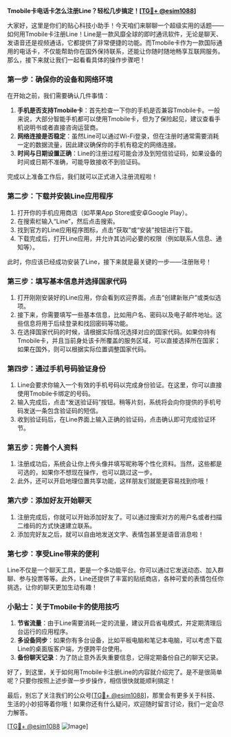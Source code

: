 **Tmobile卡电话卡怎么注册Line？轻松几步搞定！[[TG💪+ @esim1088](https://t.me/s/esim1088)]**

大家好，这里是你们的贴心科技小助手！今天咱们来聊聊一个超级实用的话题——如何用Tmobile卡注册Line！Line是一款风靡全球的即时通讯软件，无论是聊天、发语音还是视频通话，它都提供了非常便捷的功能。而Tmobile卡作为一款国际通用的电话卡，不仅能帮助你在国外保持联系，还能让你随时随地畅享互联网服务。那么，接下来就让我们一起看看具体的操作步骤吧！

### **第一步：确保你的设备和网络环境**
在开始之前，我们需要确认几件事情：
1. **手机是否支持Tmobile卡**：首先检查一下你的手机是否兼容Tmobile卡。一般来说，大部分智能手机都可以使用Tmobile卡，但为了保险起见，建议查看手机说明书或者直接咨询运营商。
2. **网络连接是否稳定**：虽然Line可以通过Wi-Fi登录，但在注册时通常需要消耗一定的数据流量，因此建议确保你的手机有稳定的网络连接。
3. **时间与日期设置正确**：Line的注册过程可能会涉及到短信验证码，如果设备的时间或日期不准确，可能导致接收不到验证码。

完成以上准备工作后，我们就可以正式进入注册流程啦！

### **第二步：下载并安装Line应用程序**
1. 打开你的手机应用商店（如苹果App Store或安卓Google Play）。
2. 在搜索栏输入“Line”，然后点击搜索。
3. 找到官方的Line应用程序图标，点击“获取”或“安装”按钮进行下载。
4. 下载完成后，打开Line应用，并允许其访问必要的权限（例如联系人信息、通知等）。

此时，你应该已经成功安装了Line，接下来就是最关键的一步——注册账号！

### **第三步：填写基本信息并选择国家代码**
1. 打开刚刚安装好的Line应用，你会看到欢迎界面。点击“创建新账户”或类似选项。
2. 接下来，你需要填写一些基本信息，比如用户名、密码以及电子邮件地址。这些信息将用于后续登录和找回密码等功能。
3. 在选择国家代码的时候，请根据实际情况选择对应的国家代码。如果你持有Tmobile卡，并且当前身处该卡所覆盖的服务区域，可以直接选择所在国家；如果在国外，则可以根据实际位置调整国家代码。

### **第四步：通过手机号码验证身份**
1. Line会要求你输入一个有效的手机号码以完成身份验证。在这里，你可以直接使用Tmobile卡绑定的号码。
2. 输入完成后，点击“发送验证码”按钮。稍等片刻，系统将会向你提供的手机号码发送一条包含验证码的短信。
3. 收到验证码后，在Line界面上输入正确的验证码，点击确认即可完成验证环节。

### **第五步：完善个人资料**
1. 注册成功后，系统会让你上传头像并填写昵称等个性化资料。当然，这些都是可选的，如果你不想现在操作，也可以跳过这一步。
2. 此外，还可以开启地理位置共享功能，这样朋友们就能更容易找到你哦！

### **第六步：添加好友开始聊天**
1. 注册完成后，你就可以开始添加好友了。可以通过搜索对方的用户名或者扫描二维码的方式快速建立联系。
2. 添加完好友之后，就可以自由地发送文字、表情包甚至是语音消息啦！

### **第七步：享受Line带来的便利**
Line不仅是一个聊天工具，更是一个多功能平台。你可以通过它发送动态、加入群聊、参与投票等等。此外，Line还提供了丰富的贴纸商店，各种可爱的表情包任你挑选，让你的聊天更加生动有趣！

### **小贴士：关于Tmobile卡的使用技巧**
1. **节省流量**：由于Line需要消耗一定的流量，建议开启省电模式，并定期清理后台运行的应用程序。
2. **多设备同步**：如果你有多台设备，比如平板电脑和笔记本电脑，可以考虑下载Line的桌面版客户端，方便跨平台使用。
3. **备份聊天记录**：为了防止意外丢失重要信息，记得定期备份自己的聊天记录。

好了，到这里，关于如何用Tmobile卡注册Line的内容就介绍完了。是不是很简单呢？只要你按照上述步骤一步步操作，相信很快就能顺利搞定！

最后，别忘了关注我们的公众号[[TG💪+ @esim1088](https://t.me/s/esim1088)]，那里会有更多关于科技、生活的小妙招等着你哦！如果你还有什么疑问，欢迎随时留言讨论，我们一定会尽力解答。

[[TG💪+ @esim1088](https://t.me/s/esim1088) ![Image](https://i.postimg.cc/4NQfJmqS/Snipaste-2025-05-13-00-14-12.png)]